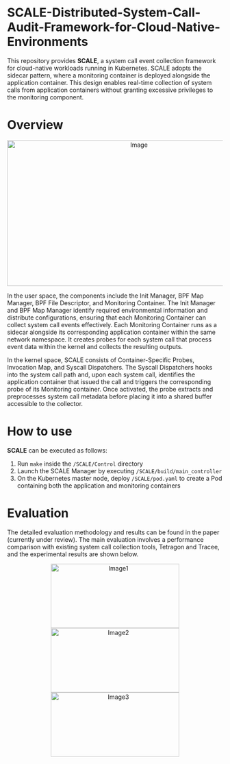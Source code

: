 # SCALE-Distributed-System-Call-Audit-Framework-for-Cloud-Native-Environments

This repository provides **SCALE**, a system call event collection framework for cloud-native workloads running in Kubernetes. SCALE adopts the sidecar pattern, where a monitoring container is deployed alongside the application container. This design enables real-time collection of system calls from application containers without granting excessive privileges to the monitoring component.

# Overview

<div align="center">
    <img width="600" height="340" alt="Image" src="https://github.com/user-attachments/assets/f5d87a38-d506-4cc3-b5c9-eb1dec215149" />
</div>

In the user space, the components include the Init Manager, BPF Map Manager, BPF File Descriptor, and Monitoring Container. The Init Manager and BPF Map Manager identify required environmental information and distribute configurations, ensuring that each Monitoring Container can collect system call events effectively. Each Monitoring Container runs as a sidecar alongside its corresponding application container within the same network namespace. It creates probes for each system call that process event data within the kernel and collects the resulting outputs.

In the kernel space, SCALE consists of Container-Specific Probes, Invocation Map, and Syscall Dispatchers. The Syscall Dispatchers hooks into the system call path and, upon each system call, identifies the application container that issued the call and triggers the corresponding probe of its Monitoring container. Once activated, the probe extracts and preprocesses system call metadata before placing it into a shared buffer accessible to the collector.

# How to use
**SCALE** can be executed as follows:

1. Run `make` inside the `/SCALE/Control` directory  
2. Launch the SCALE Manager by executing `/SCALE/build/main_controller`  
3. On the Kubernetes master node, deploy `/SCALE/pod.yaml` to create a Pod containing both the application and monitoring containers  

# Evaluation
The detailed evaluation methodology and results can be found in the paper (currently under review). The main evaluation involves a performance comparison with existing system call collection tools, Tetragon and Tracee, and the experimental results are shown below.

<p align="center">
  <img width="300" height="150" alt="Image1" src="https://github.com/user-attachments/assets/f3b6db4c-6e4d-4c13-95b9-d0ece8418eb6" />
  <img width="300" height="150" alt="Image2" src="https://github.com/user-attachments/assets/d15c0cce-91a0-4dc5-af5a-bb4211708df3" />
  <img width="300" height="150" alt="Image3" src="https://github.com/user-attachments/assets/35ec8371-2ae6-4c92-ae86-f226a85c4ea4" />
</p>